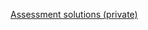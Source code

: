 [Assessment solutions (private)](https://github.com/ScriptEdcurriculum/solutions/tree/master/units/9-hash/lessons/1-hash/assessments)
